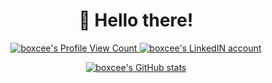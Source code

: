 <div align="center">
  <h1>👋 Hello there!</h1>

  <p>
    <a href="https://github.com/boxcee">
      <img
        src="https://komarev.com/ghpvc/?username=boxcee"
        alt="boxcee's Profile View Count"/>
    </a>
    <a href="https://www.linkedin.com/in/mosvh" target="_blank">
      <img
        src="https://img.shields.io/badge/linkedin-connect-blue?logo=linkedin&style=flat-square"
        alt="boxcee's LinkedIN account"/>
    </a>
  </p>

  <p>
    <a href="https://github.com/boxcee">
      <img
        src="https://github-readme-stats.vercel.app/api?username=boxcee&show_icons=true&count_private=true&theme=react&hide_border=true"
        alt="boxcee's GitHub stats"/>
    </a>
  </p>
  <!--
  <p>
    <a href="https://github.com/boxcee">
      <img
        src="https://github-readme-stats.vercel.app/api/top-langs/?username=boxcee&theme=react&layout=compact&hide_border=true"
        alt="boxcee's GitHub stats"/>
      <img
        src="https://github-readme-stats.vercel.app/api/wakatime?username=boxcee&theme=react&hide_border=true"
        alt="boxcee's GitHub stats"/>
    </a>
  </p>
  -->

</div>
